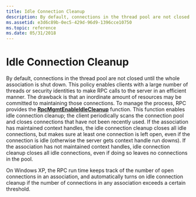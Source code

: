 ```yaml
---
title: Idle Connection Cleanup
description: By default, connections in the thread pool are not closed until the whole association is shut down.
ms.assetid: e3d6c89b-0ec5-429d-96d9-1396cce10750
ms.topic: reference
ms.date: 05/31/2018
---
```


# Idle Connection Cleanup

By default, connections in the thread pool are not closed until the whole association is shut down. This policy enables clients with a large number of threads or security identities to make RPC calls to the server in an efficient manner. The drawback is that an inordinate amount of resources may be committed to maintaining those connections. To manage the process, RPC provides the [**RpcMgmtEnableIdleCleanup**](/windows/desktop/api/Rpcdce/nf-rpcdce-rpcmgmtenableidlecleanup) function. This function enables idle connection cleanup; the client periodically scans the connection pool and closes connections that have not been recently used. If the association has maintained context handles, the idle connection cleanup closes all idle connections, but makes sure at least one connection is left open, even if the connection is idle (otherwise the server gets context handle run downs). If the association has not maintained context handles, idle connection cleanup closes all idle connections, even if doing so leaves no connections in the pool.

On Windows XP, the RPC run time keeps track of the number of open connections in an association, and automatically turns on idle connection cleanup if the number of connections in any association exceeds a certain threshold.

 

 




